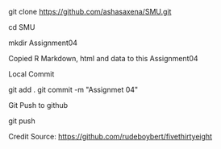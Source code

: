 git clone https://github.com/ashasaxena/SMU.git

cd SMU

mkdir Assignment04

Copied R Markdown, html and data to this Assignment04


Local Commit

git add .
git commit -m "Assignmet 04"

Git Push to github

git push

Credit Source: https://github.com/rudeboybert/fivethirtyeight
